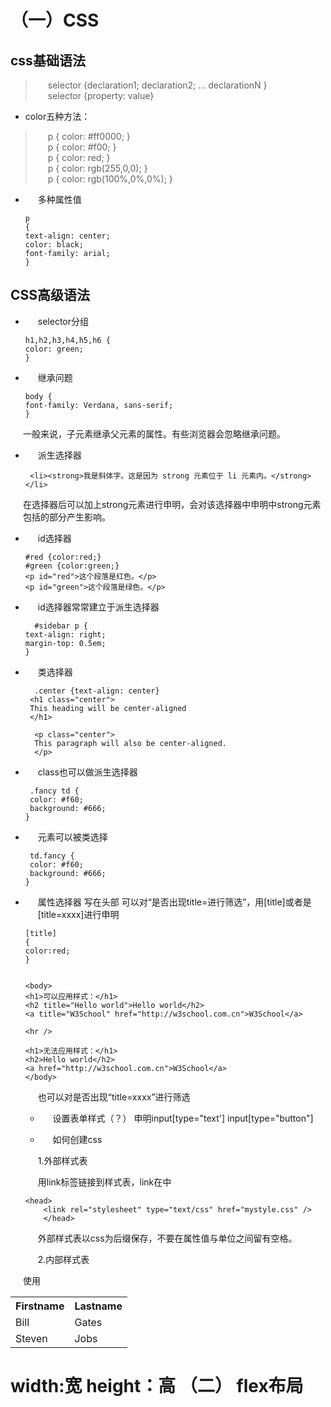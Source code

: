 （一）CSS
=============
css基础语法
-------------
>selector {declaration1; declaration2; ... declarationN }  
>selector {property: value}  

- color五种方法：
>p { color: #ff0000; }  
>p { color: #f00; }  
>p { color: red; }  
>p { color: rgb(255,0,0); }  
>p { color: rgb(100%,0%,0%); }   

- 多种属性值

      p
      {  
      text-align: center;  
      color: black;  
      font-family: arial;  
      }  

CSS高级语法
---------- 
- selector分组  

      h1,h2,h3,h4,h5,h6 {  
      color: green;  
      }  
  
- 继承问题

      body {   
      font-family: Verdana, sans-serif;  
      }  
一般来说，子元素继承父元素的属性。有些浏览器会忽略继承问题。  
 
- 派生选择器  

       <li><strong>我是斜体字。这是因为 strong 元素位于 li 元素内。</strong></li> 
       
在选择器后可以加上strong元素进行申明，会对该选择器中申明中strong元素包括的部分产生影响。  

- id选择器

      #red {color:red;}
      #green {color:green;}
      <p id="red">这个段落是红色。</p>
      <p id="green">这个段落是绿色。</p>
    
- id选择器常常建立于派生选择器

        #sidebar p {
	  text-align: right;
	  margin-top: 0.5em;
	  }
	  
- 类选择器

        .center {text-align: center}
       <h1 class="center">
       This heading will be center-aligned
       </h1>

        <p class="center">
        This paragraph will also be center-aligned.
        </p>

- class也可以做派生选择器
  
       .fancy td {
       color: #f60; 
       background: #666;
	  }  
	  
- 元素可以被类选择
   
       td.fancy {
	   color: #f60;
	   background: #666;
	  }
- 属性选择器
     写在头部<head>
      可以对“是否出现title=进行筛选”，用[title]或者是[title=xxxx]进行申明
	
      [title]
      {
      color:red;
      }
      
      
      <body>
      <h1>可以应用样式：</h1>
      <h2 title="Hello world">Hello world</h2>
      <a title="W3School" href="http://w3school.com.cn">W3School</a>

      <hr />

      <h1>无法应用样式：</h1>
      <h2>Hello world</h2>
      <a href="http://w3school.com.cn">W3School</a>
      </body>
      
  也可以对是否出现“title=xxxx”进行筛选  
  - 设置表单样式（？）
  申明input[type="text']
  input[type="button"]
  
  - 如何创建css  
  
  1.外部样式表  
  
  用link标签链接到样式表，link在<head>中
	
	  <head>
          <link rel="stylesheet" type="text/css" href="mystyle.css" />
          </head>
  外部样式表以css为后缀保存，不要在属性值与单位之间留有空格。
  
  2.内部样式表
  
 使用 <style> 标签在文档头部定义内部样式表
 
    <head>
    <style type="text/css">
    hr {color: sienna;}
    p {margin-left: 20px;}
    body {background-image: url("images/back40.gif");}
    </style> 
    </head>    
     
  3.复合链接  
  颜色属性将被继承于外部样式表，而文字排列（text-alignment）和字体尺寸（font-size）会被内部样式表中的规则取代。
  
  CSS样式
  ---------------
  - 背景  
  background-color,用padiing增加内边距。默认值transparent。   
  background-image:url(xxxx)    
  - 表格
  th：表头  
  td：标准单元格  
  th 元素内部的文本通常会呈现为居中的粗体文本，而 td 元素内的文本通常是左对齐的普通文本。  
  border:边框
  border-collapse：边框折叠
  
      <head>
      <style type="text/css">
      table
      {
      border-collapse:collapse;
      }

     table, td, th
    {
    border:1px solid black;
    }
    </style>
    </head>
    <body>
    <table>
    <tr>
    <th>Firstname</th>
    <th>Lastname</th>
    </tr>
    <tr>
    <td>Bill</td>
    <td>Gates</td>
    </tr>
    <tr>
    <td>Steven</td>
    <td>Jobs</td>
    </tr>
    </table>
  width:宽
  height：高
 （二） flex布局
  ==================
  
      

